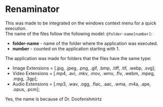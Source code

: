 # Renaminator

This was made to be integrated on the windows context menu for a quick execution.<br/>
The name of the files follow the following model: `@folder-name[number]`: <br/>

-   <b>folder-name</b> - name of the folder where the application was executed.<br/>
-   <b>number</b> - counted on the application starting with 1.

The application was made for folders that the files have the same type:
- Image Extensions = [.jpg, .jpeg, .png, .gif, .bmp, .tiff, .tif, .webp, .svg];
- Video Extensions = [.mp4, .avi, .mkv, .mov, .wmv, .flv, .webm, .mpeg, .mpg, .3gp];
- Audio Extensions = [.mp3, .wav, .ogg, .flac, .aac, .wma, .m4a, .ape, .opus, .pcm];
  
Yes, the name is because of Dr. Doofenshmirtz
